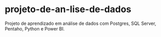# projeto-de-an-lise-de-dados
Projeto de aprendizado em análise de dados com Postgres, SQL Server, Pentaho, Python e Power BI.
